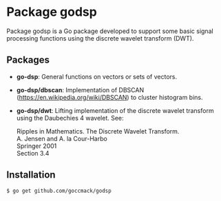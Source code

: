 # Package godsp

Package godsp is a Go package developed to support some basic signal processing functions using the discrete wavelet transform (DWT).

## Packages

- **go-dsp**: General functions on vectors or sets of vectors.
- **go-dsp/dbscan**: Implementation of DBSCAN (https://en.wikipedia.org/wiki/DBSCAN) to cluster histogram bins.
- **go-dsp/dwt**: Lifting implementation of the discrete wavelet transform using the Daubechies 4 wavelet. See:

  Ripples in Mathematics. The Discrete Wavelet Transform.  
   A. Jensen and A. la Cour-Harbo  
   Springer 2001  
   Section 3.4

## Installation

    $ go get github.com/goccmack/godsp
